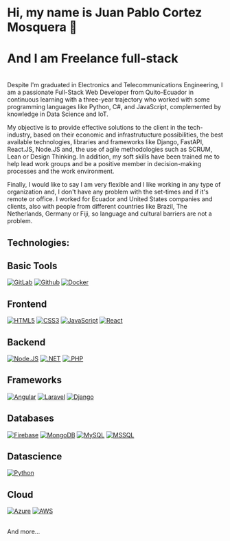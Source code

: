 # Hi, my name is Juan Pablo Cortez Mosquera 👋
# And I am Freelance full-stack
</br>
Despite I'm graduated in Electronics and Telecommunications Engineering, I am a passionate Full-Stack Web Developer from Quito-Ecuador in continuous learning with a three-year trajectory who worked with some programming languages like Python, C#, and JavaScript, complemented by knowledge in Data Science and IoT.

My objective is to provide effective solutions to the client in the tech-industry, based on their economic and infrastrutucture possibilities, the best available technologies, libraries and frameworks like Django, FastAPI, React.JS, Node.JS and, the use of agile methodologies such as SCRUM, Lean or Design Thinking. In addition, my soft skills have been trained me to help lead work groups and be a positive member in decision-making processes and the work environment.

Finally, I would like to say I am very flexible and I like working in any type of organization and, I don't have any problem with the set-times and if it's remote or office. I worked for Ecuador and United States companies and clients, also with people from different countries like Brazil, The Netherlands, Germany or Fiji, so language and cultural barriers are not a problem.
</br>
## Technologies:
## Basic Tools
[![GitLab](https://img.shields.io/badge/logo-gitlab-blue?logo=gitlab)]()
[![Github](https://img.shields.io/badge/logo-github-blue?logo=github)]()
[![Docker](https://img.shields.io/badge/logo-docker-blue?logo=docker)]()
## Frontend
[![HTML5](https://img.shields.io/badge/HTML5-blue)]()
[![CSS3](https://img.shields.io/badge/CSS3-blue)]()
[![JavaScript](https://img.shields.io/badge/JavaScript-F7DF1E?style=for-the-badge&logo=javascript&logoColor=white&labelColor=101010)]()
[![React](https://img.shields.io/badge/-ReactJs-61DAFB?logo=react&logoColor=white&style=for-the-badge)]()
</br>
## Backend
[![Node.JS](https://img.shields.io/badge/Node.JS-339933?style=for-the-badge&logo=node.js&logoColor=white&labelColor=101010)]()
[![.NET](https://img.shields.io/badge/.NET-blue)]()
[![.PHP](https://img.shields.io/badge/PHP-purple)]()
</br>
## Frameworks
[![Angular](https://img.shields.io/badge/Angular-red)]()
[![Laravel](https://img.shields.io/badge/Laravel-red)]()
[![Django](https://img.shields.io/badge/Django-white)]()
</br>
## Databases
[![Firebase](https://img.shields.io/badge/Firebase-FFCA28?style=for-the-badge&logo=firebase&logoColor=white&labelColor=101010)]()
[![MongoDB](https://img.shields.io/badge/MongoDB-47A248?style=for-the-badge&logo=mongodb&logoColor=white&labelColor=101010)]()
[![MySQL](https://img.shields.io/badge/MySQL-4479A1?style=for-the-badge&logo=mysql&logoColor=white&labelColor=101010)]()
[![MSSQL](https://img.shields.io/badge/Microsoft_SQL-blue)]()
## Datascience
[![Python](https://img.shields.io/badge/Python-yellow?style=for-the-badge&logo=python&logoColor=white&labelColor=101010)]()
</br>
## Cloud
[![Azure](https://img.shields.io/badge/azure-blue)]()
[![AWS](https://img.shields.io/badge/AWS-232F3E?style=for-the-badge&logo=amazon-aws&logoColor=white&labelColor=101010)]()

</br>
And more...


<!--
**JuanpaCortez93/JuanpaCortez93** is a ✨ _special_ ✨ repository because its `README.md` (this file) appears on your GitHub profile.

Here are some ideas to get you started:

- 🔭 I’m currently working on ...
- 🌱 I’m currently learning ...
- 👯 I’m looking to collaborate on ...
- 🤔 I’m looking for help with ...
- 💬 Ask me about ...
- 📫 How to reach me: ...
- 😄 Pronouns: ...
- ⚡ Fun fact: ...
-->
